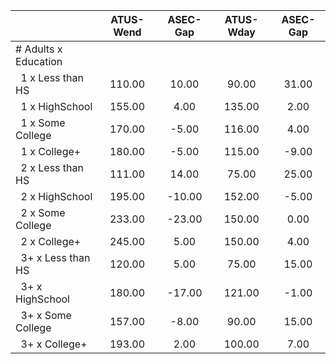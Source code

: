 
|                      |    ATUS-Wend |     ASEC-Gap |    ATUS-Wday |     ASEC-Gap |
| -------------------- | :----------: | :----------: | :----------: | :----------: |
| # Adults x Education |              |              |              |              |
| &nbsp;&nbsp;1 x Less than HS |       110.00 |        10.00 |        90.00 |        31.00 |
| &nbsp;&nbsp;1 x HighSchool |       155.00 |         4.00 |       135.00 |         2.00 |
| &nbsp;&nbsp;1 x Some College |       170.00 |        -5.00 |       116.00 |         4.00 |
| &nbsp;&nbsp;1 x College+ |       180.00 |        -5.00 |       115.00 |        -9.00 |
| &nbsp;&nbsp;2 x Less than HS |       111.00 |        14.00 |        75.00 |        25.00 |
| &nbsp;&nbsp;2 x HighSchool |       195.00 |       -10.00 |       152.00 |        -5.00 |
| &nbsp;&nbsp;2 x Some College |       233.00 |       -23.00 |       150.00 |         0.00 |
| &nbsp;&nbsp;2 x College+ |       245.00 |         5.00 |       150.00 |         4.00 |
| &nbsp;&nbsp;3+ x Less than HS |       120.00 |         5.00 |        75.00 |        15.00 |
| &nbsp;&nbsp;3+ x HighSchool |       180.00 |       -17.00 |       121.00 |        -1.00 |
| &nbsp;&nbsp;3+ x Some College |       157.00 |        -8.00 |        90.00 |        15.00 |
| &nbsp;&nbsp;3+ x College+ |       193.00 |         2.00 |       100.00 |         7.00 |

